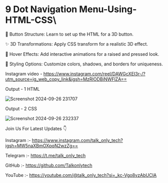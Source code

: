 # 9 Dot Navigation Menu-Using-HTML-CSS\

🔧 Button Structure: Learn to set up the HTML for a 3D button.

✨ 3D Transformations: Apply CSS transform for a realistic 3D effect.

🎨 Hover Effects: Add interactive animations for a raised and pressed look.

🌈 Styling Options: Customize colors, shadows, and borders for uniqueness.

Instagram video - 
https://www.instagram.com/reel/DAWGcXEI3r-/?utm_source=ig_web_copy_link&igsh=MzRlODBiNWFlZA==


Output - 1 HTML

![Screenshot 2024-09-26 231707](https://github.com/user-attachments/assets/374645d0-dab2-403c-8713-e8b5870644dc)



Output - 2 CSS

![Screenshot 2024-09-26 232337](https://github.com/user-attachments/assets/ae145b97-4453-4368-ba87-ec4a325843bd)




Join Us For Latest Updates 👇

Instagram :- https://www.instagram.com/talk_only_tech?igsh=MW5naXBmOXpqN2wzZg==

Telegram :- https://t.me/talk_only_tech

GitHub :- https://github.com/Talkonlytech

YouTube :- https://youtube.com/@talk_only_tech?si=_kc-Vgo8vzAbUCIA
